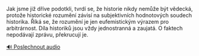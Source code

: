 
Jak jsme již dříve podotkli, tvrdí se, že historie nikdy nemůže být vědecká, protože historické rozumění závisí na subjektivních hodnotových soudech historika. Říká se, že rozumění je jen eufemistickým výrazem pro arbitrárnost. Díla historiků jsou vždy jednostranná a zaujatá. O faktech nepodávají zprávu, překrucují je.

[🔊 Poslechnout audio](/data/7-paragraphs/audio/chapter_19/para_001-Jak-jsme-ji-dve-podotkli-tvrd-se-e-historie.mp3)

